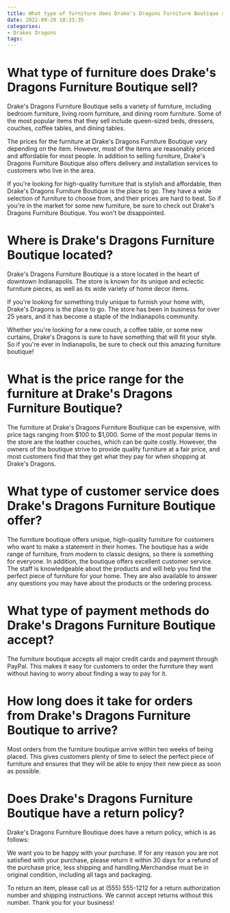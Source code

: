 ```yaml
---
title: What type of furniture does Drake's Dragons Furniture Boutique sell
date: 2022-09-20 18:33:35
categories:
- Drakes Dragons
tags:
---
```



#  What type of furniture does Drake's Dragons Furniture Boutique sell?

Drake's Dragons Furniture Boutique sells a variety of furniture, including bedroom furniture, living room furniture, and dining room furniture. Some of the most popular items that they sell include queen-sized beds, dressers, couches, coffee tables, and dining tables.

The prices for the furniture at Drake's Dragons Furniture Boutique vary depending on the item. However, most of the items are reasonably priced and affordable for most people. In addition to selling furniture, Drake's Dragons Furniture Boutique also offers delivery and installation services to customers who live in the area.

If you're looking for high-quality furniture that is stylish and affordable, then Drake's Dragons Furniture Boutique is the place to go. They have a wide selection of furniture to choose from, and their prices are hard to beat. So if you're in the market for some new furniture, be sure to check out Drake's Dragons Furniture Boutique. You won't be disappointed.

#  Where is Drake's Dragons Furniture Boutique located?

Drake's Dragons Furniture Boutique is a store located in the heart of downtown Indianapolis. The store is known for its unique and eclectic furniture pieces, as well as its wide variety of home decor items.

If you're looking for something truly unique to furnish your home with, Drake's Dragons is the place to go. The store has been in business for over 25 years, and it has become a staple of the Indianapolis community.

Whether you're looking for a new couch, a coffee table, or some new curtains, Drake's Dragons is sure to have something that will fit your style. So if you're ever in Indianapolis, be sure to check out this amazing furniture boutique!

#  What is the price range for the furniture at Drake's Dragons Furniture Boutique?

The furniture at Drake's Dragons Furniture Boutique can be expensive, with price tags ranging from $100 to $1,000. Some of the most popular items in the store are the leather couches, which can be quite costly. However, the owners of the boutique strive to provide quality furniture at a fair price, and most customers find that they get what they pay for when shopping at Drake's Dragons.

#  What type of customer service does Drake's Dragons Furniture Boutique offer?

The furniture boutique offers unique, high-quality furniture for customers who want to make a statement in their homes. The boutique has a wide range of furniture, from modern to classic designs, so there is something for everyone. In addition, the boutique offers excellent customer service. The staff is knowledgeable about the products and will help you find the perfect piece of furniture for your home. They are also available to answer any questions you may have about the products or the ordering process.

# What type of payment methods do Drake's Dragons Furniture Boutique accept?

The furniture boutique accepts all major credit cards and payment through PayPal. This makes it easy for customers to order the furniture they want without having to worry about finding a way to pay for it.

# How long does it take for orders from Drake's Dragons Furniture Boutique to arrive?

Most orders from the furniture boutique arrive within two weeks of being placed. This gives customers plenty of time to select the perfect piece of furniture and ensures that they will be able to enjoy their new piece as soon as possible.

#  Does Drake's Dragons Furniture Boutique have a return policy?

Drake's Dragons Furniture Boutique does have a return policy, which is as follows:

We want you to be happy with your purchase. If for any reason you are not satisfied with your purchase, please return it within 30 days for a refund of the purchase price, less shipping and handling.Merchandise must be in original condition, including all tags and packaging.

To return an item, please call us at (555) 555-1212 for a return authorization number and shipping instructions. We cannot accept returns without this number. Thank you for your business!